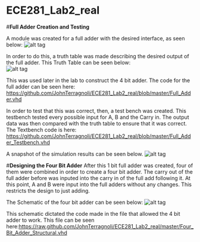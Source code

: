 ECE281_Lab2_real
================



#**Full Adder Creation and Testing**

A module was created for a full adder with the desired interface, as seen below: 
![alt tag](https://raw.github.com/JohnTerragnoli/ECE281_Lab2_real/master/Full%20Adder%20Interface.JPG "Full Adder Interface")


In order to do this, a truth table was made describing the desired output of the full adder.  This Truth Table can be seen below:  
![alt tag](https://raw.github.com/JohnTerragnoli/ECE281_Lab2_real/master/Full%20Adder%20Truth%20Table.PNG "Full Adder Truth Table")



This was used later in the lab to construct the 4 bit adder.  The code for the full adder can be seen here:  https://github.com/JohnTerragnoli/ECE281_Lab2_real/blob/master/Full_Adder.vhd 

In order to test that this was correct, then, a test bench was created.  This testbench tested every possible input for A, B and the Carry in.  The output data was then compared with the truth table to ensure that it was correct.  The Textbench code is here: https://github.com/JohnTerragnoli/ECE281_Lab2_real/blob/master/Full_Adder_Testbench.vhd  

A snapshot of the simulation results can be seen below. 
![alt tag](https://raw.github.com/JohnTerragnoli/ECE281_Lab2_real/master/Full_Adder_Testbench_Simulation.PNG "Full Adder Simulation Results")



#**Designing the Four Bit Adder**
After this 1 bit full adder was created, four of them were combined in order to create a four bit adder.  The carry out of the full adder before was inputed into the carry in of the full add following it.  At this point, A and B were input into the full adders without any changes.  This restricts the design to just adding.  

The Schematic of the four bit adder can be seen below: 
![alt tag](https://raw.github.com/JohnTerragnoli/ECE281_Lab2_real/master/4%20Bit%20Adder%20Schematic.JPG "$ Bit Add Schematic")


This schematic dictated the code made in the file that allowed the 4 bit adder to work.  This file can be seen here:https://raw.github.com/JohnTerragnoli/ECE281_Lab2_real/master/Four_Bit_Adder_Structural.vhd 



